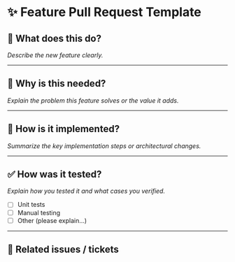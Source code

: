 # ✨ Feature Pull Request Template

## 🧠 What does this do?
_Describe the new feature clearly._

---

## 🎯 Why is this needed?
_Explain the problem this feature solves or the value it adds._


---

## 🔧 How is it implemented?
_Summarize the key implementation steps or architectural changes._


---

## ✅ How was it tested?
_Explain how you tested it and what cases you verified._

- [ ] Unit tests
- [ ] Manual testing
- [ ] Other (please explain...)

---

## 📎 Related issues / tickets
